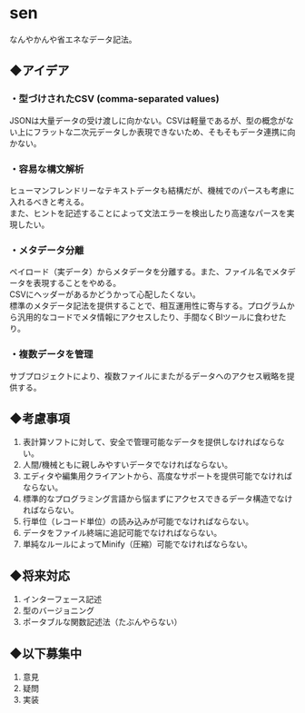 # sen
なんやかんや省エネなデータ記法。

## ◆アイデア
### ・型づけされたCSV (comma-separated values)
JSONは大量データの受け渡しに向かない。CSVは軽量であるが、型の概念がない上にフラットな二次元データしか表現できないため、そもそもデータ連携に向かない。
### ・容易な構文解析
ヒューマンフレンドリーなテキストデータも結構だが、機械でのパースも考慮に入れるべきと考える。  
また、ヒントを記述することによって文法エラーを検出したり高速なパースを実現したい。
### ・メタデータ分離
ペイロード（実データ）からメタデータを分離する。また、ファイル名でメタデータを表現することをやめる。  
CSVにヘッダーがあるかどうかって心配したくない。  
標準のメタデータ記法を提供することで、相互運用性に寄与する。プログラムから汎用的なコードでメタ情報にアクセスしたり、手間なくBIツールに食わせたり。  
### ・複数データを管理
サブプロジェクトにより、複数ファイルにまたがるデータへのアクセス戦略を提供する。

## ◆考慮事項
1. 表計算ソフトに対して、安全で管理可能なデータを提供しなければならない。
1. 人間/機械ともに親しみやすいデータでなければならない。
1. エディタや編集用クライアントから、高度なサポートを提供可能でなければならない。
1. 標準的なプログラミング言語から悩まずにアクセスできるデータ構造でなければならない。
1. 行単位（レコード単位）の読み込みが可能でなければならない。
1. データをファイル終端に追記可能でなければならない。
1. 単純なルールによってMinify（圧縮）可能でなければならない。

## ◆将来対応
1. インターフェース記述
1. 型のバージョニング
1. ポータブルな関数記述法（たぶんやらない）

## ◆以下募集中
1. 意見
1. 疑問
1. 実装
